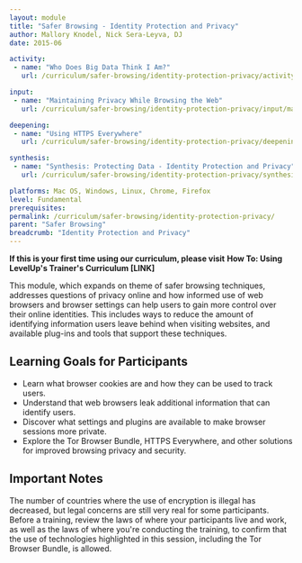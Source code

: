 ```yaml
---
layout: module
title: "Safer Browsing - Identity Protection and Privacy"
author: Mallory Knodel, Nick Sera-Leyva, DJ
date: 2015-06

activity:
 - name: "Who Does Big Data Think I Am?"
   url: /curriculum/safer-browsing/identity-protection-privacy/activity-discussion/who-does-big-data-think-iam/

input:
 - name: "Maintaining Privacy While Browsing the Web"
   url: /curriculum/safer-browsing/identity-protection-privacy/input/maintaining-privacy-while-browsing-web/

deepening:
 - name: "Using HTTPS Everywhere"
   url: /curriculum/safer-browsing/identity-protection-privacy/deepening/using-https-everywhere/

synthesis:
 - name: "Synthesis: Protecting Data - Identity Protection and Privacy"
   url: /curriculum/safer-browsing/identity-protection-privacy/synthesis/synthesis-identity-protection-privacy/

platforms: Mac OS, Windows, Linux, Chrome, Firefox
level: Fundamental
prerequisites:
permalink: /curriculum/safer-browsing/identity-protection-privacy/
parent: "Safer Browsing"
breadcrumb: "Identity Protection and Privacy"
---
```


**If this is your first time using our curriculum, please visit** **How To: Using LevelUp's Trainer's Curriculum [LINK]**

This module, which expands on theme of safer browsing techniques, addresses questions of privacy online and how informed use of web browsers and browser settings can help users to gain more control over their online identities. This includes ways to reduce the amount of identifying information users leave behind when visiting websites, and available plug-ins and tools that support these techniques.

## Learning Goals for Participants

- Learn what browser cookies are and how they can be used to track users.
- Understand that web browsers leak additional information that can identify users.
- Discover what settings and plugins are available to make browser sessions more private.
- Explore the Tor Browser Bundle, HTTPS Everywhere, and other solutions for improved browsing privacy and security.

## Important Notes

The number of countries where the use of encryption is illegal has decreased, but legal concerns are still very real for some participants. Before a training, review the laws of where your participants live and work, as well as the laws of where you're conducting the training, to confirm that the use of technologies highlighted in this session, including the Tor Browser Bundle, is allowed.
